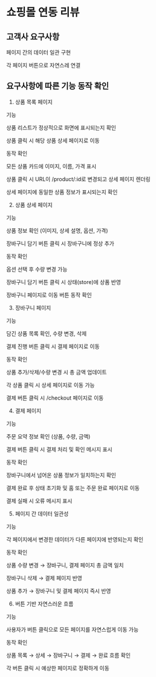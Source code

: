 # 쇼핑몰 연동 리뷰

## 고객사 요구사항
페이지 간의 데이터 일관 구현

각 페이지 버튼으로 자연스레 연결

## 요구사항에 따른 기능 동작 확인

1. 상품 목록 페이지

기능

상품 리스트가 정상적으로 화면에 표시되는지 확인

상품 클릭 시 해당 상품 상세 페이지로 이동

동작 확인

모든 상품 카드에 이미지, 이름, 가격 표시

상품 클릭 시 URL이 /product/:id로 변경되고 상세 페이지 렌더링

상세 페이지에 동일한 상품 정보가 표시되는지 확인

2. 상품 상세 페이지

기능

상품 정보 확인 (이미지, 상세 설명, 옵션, 가격)

장바구니 담기 버튼 클릭 시 장바구니에 정상 추가

동작 확인

옵션 선택 후 수량 변경 가능

장바구니 담기 버튼 클릭 시 상태(store)에 상품 반영

장바구니 페이지로 이동 버튼 동작 확인

3. 장바구니 페이지

기능

담긴 상품 목록 확인, 수량 변경, 삭제

결제 진행 버튼 클릭 시 결제 페이지로 이동

동작 확인

상품 추가/삭제/수량 변경 시 총 금액 업데이트

각 상품 클릭 시 상세 페이지로 이동 가능

결제 버튼 클릭 시 /checkout 페이지로 이동

4. 결제 페이지

기능

주문 요약 정보 확인 (상품, 수량, 금액)

결제 버튼 클릭 시 결제 처리 및 확인 메시지 표시

동작 확인

장바구니에서 넘어온 상품 정보가 일치하는지 확인

결제 완료 후 상태 초기화 및 홈 또는 주문 완료 페이지로 이동

결제 실패 시 오류 메시지 표시

5. 페이지 간 데이터 일관성

기능

각 페이지에서 변경한 데이터가 다른 페이지에 반영되는지 확인

동작 확인

상품 수량 변경 → 장바구니, 결제 페이지 총 금액 일치

장바구니 삭제 → 결제 페이지 반영

상품 추가 → 장바구니 및 결제 페이지 즉시 반영

6. 버튼 기반 자연스러운 흐름

기능

사용자가 버튼 클릭으로 모든 페이지를 자연스럽게 이동 가능

동작 확인

상품 목록 → 상세 → 장바구니 → 결제 → 완료 흐름 확인

각 버튼 클릭 시 예상한 페이지로 정확하게 이동
